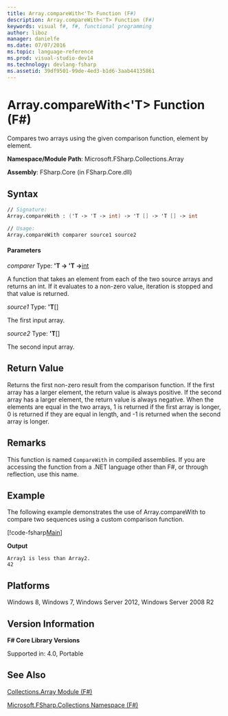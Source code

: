 ```yaml
---
title: Array.compareWith<'T> Function (F#)
description: Array.compareWith<'T> Function (F#)
keywords: visual f#, f#, functional programming
author: liboz
manager: danielfe
ms.date: 07/07/2016
ms.topic: language-reference
ms.prod: visual-studio-dev14
ms.technology: devlang-fsharp
ms.assetid: 39df9501-99de-4ed3-b1d6-3aab44135861
---
```


# Array.compareWith<'T> Function (F#)

Compares two arrays using the given comparison function, element by element.

**Namespace/Module Path**: Microsoft.FSharp.Collections.Array

**Assembly**: FSharp.Core (in FSharp.Core.dll)

## Syntax

```fsharp
// Signature:
Array.compareWith : ('T -> 'T -> int) -> 'T [] -> 'T [] -> int

// Usage:
Array.compareWith comparer source1 source2
```

#### Parameters
*comparer*
Type: **'T -&gt; 'T -&gt;**[int](https://msdn.microsoft.com/library/025d5455-3622-4ea5-9573-3ecbd4ee1375)

A function that takes an element from each of the two source arrays and returns an int. If it evaluates to a non-zero value, iteration is stopped and that value is returned.

*source1*
Type: **'T**[[]](https://msdn.microsoft.com/library/def20292-9aae-4596-9275-b94e594f8493)

The first input array.

*source2*
Type: **'T**[[]](https://msdn.microsoft.com/library/def20292-9aae-4596-9275-b94e594f8493)

The second input array.

## Return Value
Returns the first non-zero result from the comparison function. If the first array has a larger element, the return value is always positive. 
If the second array has a larger element, the return value is always negative. 
When the elements are equal in the two arrays, 1 is returned if the first array is longer, 
0 is returned if they are equal in length, and -1 is returned when the second array is longer.

## Remarks
This function is named `CompareWith` in compiled assemblies. If you are accessing the function from a .NET language other than F#, or through reflection, use this name.

## Example

The following example demonstrates the use of Array.compareWith to compare two sequences using a custom comparison function.

[!code-fsharp[Main](~/samples/snippets/fsharp/arrays/snippet114.fs)]

**Output**

```
Array1 is less than Array2.
42
```

## Platforms
Windows 8, Windows 7, Windows Server 2012, Windows Server 2008 R2

## Version Information
**F# Core Library Versions**

Supported in: 4.0, Portable

## See Also
[Collections.Array Module &#40;F&#35;&#41;](Collections.Array-Module-%5BFSharp%5D.md)

[Microsoft.FSharp.Collections Namespace &#40;F&#35;&#41;](Microsoft.FSharp.Collections-Namespace-%5BFSharp%5D.md)